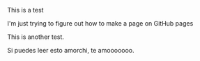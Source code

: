 This is a test

I'm just trying to figure out how to make a page on GitHub pages

<html>
  <body>
   <p> This is another test. </p>
  </body>
</html>


<html>
  <body>
   <p> Si puedes leer esto amorchi, te amooooooo. </p>
  </body>
</html>
